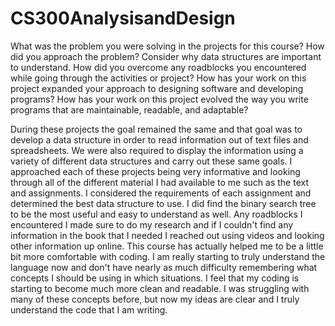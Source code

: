 # CS300AnalysisandDesign
What was the problem you were solving in the projects for this course?
How did you approach the problem? Consider why data structures are important to understand.
How did you overcome any roadblocks you encountered while going through the activities or project?
How has your work on this project expanded your approach to designing software and developing programs?
How has your work on this project evolved the way you write programs that are maintainable, readable, and adaptable?

During these projects the goal remained the same and that goal was to develop a data structure in order to read information out of text files and spreadsheets. We were also required to display the information using a variety of different data structures and carry out these same goals. I approached each of these projects being very informative and looking through all of the different material I had available to me such as the text and assignments. I considered the requirements of each assignment and determined the best data structure to use. I did find the binary search tree to be the most useful and easy to understand as well. Any roadblocks I encountered I made sure to do my research and if I couldn't find any information in the book that I needed I reached out using videos and looking other information up online. This course has actually helped me to be a little bit more comfortable with coding. I am really starting to truly understand the language now and don't have nearly as much difficulty remembering what concepts I should be using in which situations. I feel that my coding is starting to become much more clean and readable. I was struggling with many of these concepts before, but now my ideas are clear and I truly understand the code that I am writing.
